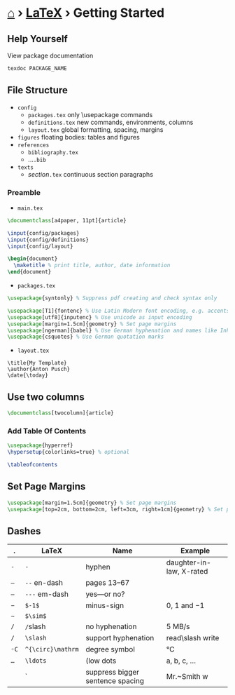 # [⌂](../README.md) › [LaTeX](../README.md#latex) › **Getting Started**

## Help Yourself

View package documentation
```powershell
texdoc PACKAGE_NAME
```

## File Structure

- `config`
  - `packages.tex` only \usepackage commands
  - `definitions.tex` new commands, environments, columns
  - `layout.tex` global formatting, spacing, margins
- `figures` floating bodies: tables and figures
- `references`
  - `bibliography.tex`
  - ...`.bib`
- `texts`
  - _section_`.tex` continuous section paragraphs


### Preamble

- `main.tex`
```latex
\documentclass[a4paper, 11pt]{article}

\input{config/packages}
\input{config/definitions}
\input{config/layout}

\begin{document}
  \maketitle % print title, author, date information
\end{document}
```

- `packages.tex`
```latex
\usepackage{syntonly} % Suppress pdf creating and check syntax only

\usepackage[T1]{fontenc} % Use Latin Modern font encoding, e.g. accents, greek letters
\usepackage[utf8]{inputenc} % Use unicode as input encoding 
\usepackage[margin=1.5cm]{geometry} % Set page margins
\usepackage[ngerman]{babel} % Use German hyphenation and names like Inhaltsverzeichnis
\usepackage{csquotes} % Use German quotation marks
```

- `layout.tex`
```
\title{My Template}
\author{Anton Pusch}
\date{\today}
```


## Use two columns

```latex
\documentclass[twocolumn]{article}
```


### Add Table Of Contents

```latex
\usepackage{hyperref}
\hypersetup{colorlinks=true} % optional
```

```latex
\tableofcontents
```


## Set Page Margins

```latex
\usepackage[margin=1.5cm]{geometry} % Set page margins
\usepackage[top=2cm, bottom=2cm, left=3cm, right=1cm]{geometry} % Set page margins
```

## Dashes

| .    | LaTeX             | Name                             | Example                  |
| ---- | ----------------- | -------------------------------- | ------------------------ |
| `-`  | `-`               | hyphen                           | daughter-in-law, X-rated |
| `–`  | `--` en-dash      | pages 13–67                      |
| `—`  | `---` em-dash     | yes—or no?                       |
| `−`  | `$-1$`            | minus-sign                       | 0, 1 and −1              |
| `∼`  | `$\sim$`          |
| `/`  | `/`slash          | no hyphenation                   | 5 MB/s                   |
| `/`  | `\slash`          | support hyphenation              | read\slash write         |
| `◦C` | `^{\circ}\mathrm` | degree symbol                    | °C                       |
| `…`  | `\ldots`          | (low dots                        | a, b, c, …               |
|      | `                 | suppress bigger sentence spacing | Mr.~Smith w              |

